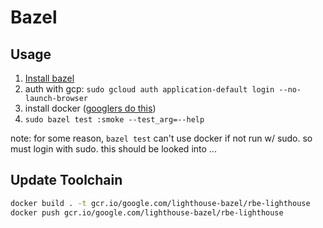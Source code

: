 # Bazel

## Usage

1. [Install bazel](https://docs.bazel.build/versions/master/install.html)
1. auth with gcp: `sudo gcloud auth application-default login --no-launch-browser`
1. install docker ([googlers do this](https://sites.google.com/corp/google.com/raajkumars/home/notes/how-to-install-docker-on-your-glinux))
1. `sudo bazel test :smoke --test_arg=--help`

note: for some reason, `bazel test` can't use docker if not run w/ sudo. so must login with sudo. this should be looked into ...

## Update Toolchain

```sh
docker build . -t gcr.io/google.com/lighthouse-bazel/rbe-lighthouse
docker push gcr.io/google.com/lighthouse-bazel/rbe-lighthouse
```
